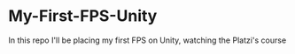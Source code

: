 # My-First-FPS-Unity
In this repo I'll be placing my first FPS on Unity, watching the Platzi's course
